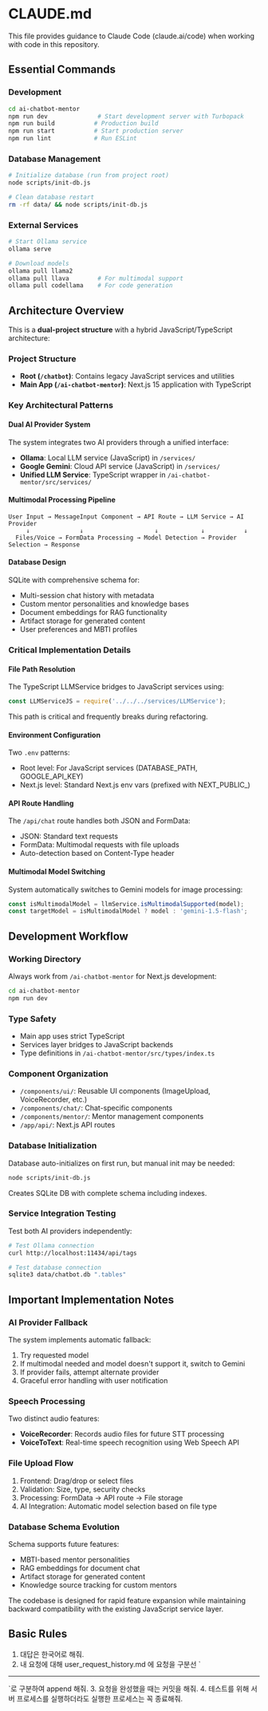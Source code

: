 # CLAUDE.md

This file provides guidance to Claude Code (claude.ai/code) when working with code in this repository.

## Essential Commands

### Development
```bash
cd ai-chatbot-mentor
npm run dev              # Start development server with Turbopack
npm run build           # Production build
npm run start           # Start production server
npm run lint            # Run ESLint
```

### Database Management
```bash
# Initialize database (run from project root)
node scripts/init-db.js

# Clean database restart
rm -rf data/ && node scripts/init-db.js
```

### External Services
```bash
# Start Ollama service
ollama serve

# Download models
ollama pull llama2
ollama pull llava        # For multimodal support
ollama pull codellama    # For code generation
```

## Architecture Overview

This is a **dual-project structure** with a hybrid JavaScript/TypeScript architecture:

### Project Structure
- **Root (`/chatbot`)**: Contains legacy JavaScript services and utilities
- **Main App (`/ai-chatbot-mentor`)**: Next.js 15 application with TypeScript

### Key Architectural Patterns

#### Dual AI Provider System
The system integrates two AI providers through a unified interface:
- **Ollama**: Local LLM service (JavaScript) in `/services/`
- **Google Gemini**: Cloud API service (JavaScript) in `/services/`
- **Unified LLM Service**: TypeScript wrapper in `/ai-chatbot-mentor/src/services/`

#### Multimodal Processing Pipeline
```
User Input → MessageInput Component → API Route → LLM Service → AI Provider
     ↓              ↓                    ↓            ↓           ↓
  Files/Voice → FormData Processing → Model Detection → Provider Selection → Response
```

#### Database Design
SQLite with comprehensive schema for:
- Multi-session chat history with metadata
- Custom mentor personalities and knowledge bases
- Document embeddings for RAG functionality
- Artifact storage for generated content
- User preferences and MBTI profiles

### Critical Implementation Details

#### File Path Resolution
The TypeScript LLMService bridges to JavaScript services using:
```typescript
const LLMServiceJS = require('../../../services/LLMService');
```
This path is critical and frequently breaks during refactoring.

#### Environment Configuration
Two `.env` patterns:
- Root level: For JavaScript services (DATABASE_PATH, GOOGLE_API_KEY)
- Next.js level: Standard Next.js env vars (prefixed with NEXT_PUBLIC_)

#### API Route Handling
The `/api/chat` route handles both JSON and FormData:
- JSON: Standard text requests
- FormData: Multimodal requests with file uploads
- Auto-detection based on Content-Type header

#### Multimodal Model Switching
System automatically switches to Gemini models for image processing:
```typescript
const isMultimodalModel = llmService.isMultimodalSupported(model);
const targetModel = isMultimodalModel ? model : 'gemini-1.5-flash';
```

## Development Workflow

### Working Directory
Always work from `/ai-chatbot-mentor` for Next.js development:
```bash
cd ai-chatbot-mentor
npm run dev
```

### Type Safety
- Main app uses strict TypeScript
- Services layer bridges to JavaScript backends
- Type definitions in `/ai-chatbot-mentor/src/types/index.ts`

### Component Organization
- `/components/ui/`: Reusable UI components (ImageUpload, VoiceRecorder, etc.)
- `/components/chat/`: Chat-specific components
- `/components/mentor/`: Mentor management components
- `/app/api/`: Next.js API routes

### Database Initialization
Database auto-initializes on first run, but manual init may be needed:
```bash
node scripts/init-db.js
```
Creates SQLite DB with complete schema including indexes.

### Service Integration Testing
Test both AI providers independently:
```bash
# Test Ollama connection
curl http://localhost:11434/api/tags

# Test database connection
sqlite3 data/chatbot.db ".tables"
```

## Important Implementation Notes

### AI Provider Fallback
The system implements automatic fallback:
1. Try requested model
2. If multimodal needed and model doesn't support it, switch to Gemini
3. If provider fails, attempt alternate provider
4. Graceful error handling with user notification

### Speech Processing
Two distinct audio features:
- **VoiceRecorder**: Records audio files for future STT processing
- **VoiceToText**: Real-time speech recognition using Web Speech API

### File Upload Flow
1. Frontend: Drag/drop or select files
2. Validation: Size, type, security checks
3. Processing: FormData → API route → File storage
4. AI Integration: Automatic model selection based on file type

### Database Schema Evolution
Schema supports future features:
- MBTI-based mentor personalities
- RAG embeddings for document chat
- Artifact storage for generated content
- Knowledge source tracking for custom mentors

The codebase is designed for rapid feature expansion while maintaining backward compatibility with the existing JavaScript service layer.


## Basic Rules
1. 대답은 한국어로 해줘.
2. 내 요청에 대해 user_request_history.md 에 요청을 구분선 `
------
`로 구분하여 append 해줘.
3. 요청을 완성했을 때는 커밋을 해줘.
4. 테스트를 위해 서버 프로세스를 실행하더라도 실행한 프로세스는 꼭 종료해줘.